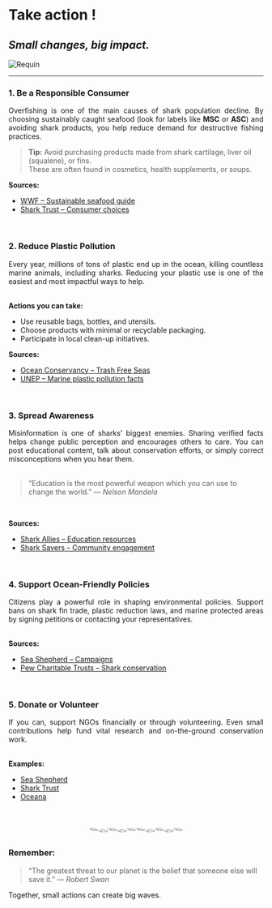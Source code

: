 <link rel="stylesheet" href="style.css">

# Take action !
## *Small changes, big impact.*

![Requin](https://github.com/user-attachments/assets/1da6f5a5-2547-4b2d-9364-660c7aafa13d)

---

### 1. Be a Responsible Consumer

<div align="justify"> 
 
Overfishing is one of the main causes of shark population decline. By choosing sustainably caught seafood (look for labels like **MSC** or **ASC**) and avoiding shark products, you help reduce demand for destructive fishing practices.
</div>

> **Tip:** Avoid purchasing products made from shark cartilage, liver oil (squalene), or fins.  
> These are often found in cosmetics, health supplements, or soups.

**Sources:**  
- [WWF – Sustainable seafood guide](https://www.worldwildlife.org/industries/sustainable-seafood) 
- [Shark Trust – Consumer choices](https://www.sharktrust.org/shark-threats)

&nbsp;&nbsp;&nbsp;&nbsp;

### 2. Reduce Plastic Pollution

<div align="justify">
Every year, millions of tons of plastic end up in the ocean, killing countless marine animals, including sharks. Reducing your plastic use is one of the easiest and most impactful ways to help.
</div>
<br>

**Actions you can take:**
- Use reusable bags, bottles, and utensils.  
- Choose products with minimal or recyclable packaging.  
- Participate in local clean-up initiatives.

**Sources:**  
- [Ocean Conservancy – Trash Free Seas](https://oceanconservancy.org/trash-free-seas/)  
- [UNEP – Marine plastic pollution facts](https://www.unep.org/interactives/beat-plastic-pollution/)

&nbsp;&nbsp;&nbsp;&nbsp;

### 3. Spread Awareness

<div align="justify">
Misinformation is one of sharks’ biggest enemies. Sharing verified facts helps change public perception and encourages others to care.  
You can post educational content, talk about conservation efforts, or simply correct misconceptions when you hear them.
</div>

<br>

> “Education is the most powerful weapon which you can use to change the world.” — *Nelson Mandela*

<br>

**Sources:**  
- [Shark Allies – Education resources](https://www.sharkallies.com/)  
- [Shark Savers – Community engagement](https://www.shark-savers.com/)

&nbsp;&nbsp;&nbsp;&nbsp;

### 4. Support Ocean-Friendly Policies

<div align="justify">
Citizens play a powerful role in shaping environmental policies. Support bans on shark fin trade, plastic reduction laws, and marine protected areas by signing petitions or contacting your representatives.
</div>
<br>

**Sources:**  
- [Sea Shepherd – Campaigns](https://www.seashepherd.org/)  
- [Pew Charitable Trusts – Shark conservation](https://www.pewtrusts.org/en/projects/global-shark-conservation)

&nbsp;&nbsp;&nbsp;&nbsp;

### 5. Donate or Volunteer

<div align="justify">
If you can, support NGOs financially or through volunteering. Even small contributions help fund vital research and on-the-ground conservation work.
</div>
<br>

**Examples:**  
- [Sea Shepherd](https://www.seashepherdglobal.org/get-involved/)  
- [Shark Trust](https://www.sharktrust.org/donate)  
- [Oceana](https://oceana.org/take-action/)

&nbsp;&nbsp;&nbsp;&nbsp;

<div align=center>𓆝𓆟𓆝𓆟𓆝𓆝𓆟𓆝𓆟𓆝</div>

### Remember:

> “The greatest threat to our planet is the belief that someone else will save it.” — *Robert Swan*

Together, small actions can create big waves.
